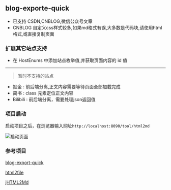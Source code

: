 ## blog-exporte-quick

- 已支持 CSDN,CNBLOG,微信公众号文章
- CNBLOG 自定义css样式较多,如果md格式有误,大多数是代码块,请使用html格式,或直接复制页面

### 扩展其它站点支持

- 在 HostEnums 中添加站点枚举值,并获取页面内容的 id 值

----------

> 暂时不支持的站点

- 掘金 : 前后端分离,正文内容需要等待页面全部加载完成
- 简书 : class 元素定位正文内容
- Bilibili : 前后端分离，需要处理json返回值



### 项目启动
启动项目之后，在浏览器输入网址`http://localhost:8090/tool/html2md`

![启动页面](http://file.zhangqingdong.cn/image-20210917182716129.png "启动页面")

### 参考项目

[blog-export-quick](https://github.com/vector4wang/blog-export-quick)

[html2file](https://github.com/petterobam/html2file)

[jHTML2Md](https://github.com/nico2sh/jHTML2Md)
